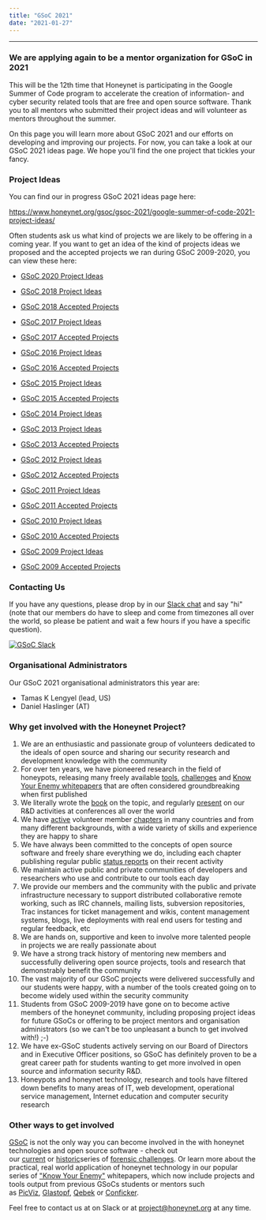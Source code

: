 ```yaml
---
title: "GSoC 2021"
date: "2021-01-27"
---
```


* * *

### We are applying again to be a mentor organization for GSoC in 2021

This will be the 12th time that Honeynet is participating in the Google Summer of Code program to accelerate the creation of information- and cyber security related tools that are free and open source software. Thank you to all mentors who submitted their project ideas and will volunteer as mentors throughout the summer.

On this page you will learn more about GSoC 2021 and our efforts on developing and improving our projects. For now, you can take a look at our GSoC 2021 ideas page. We hope you'll find the one project that tickles your fancy.

### Project Ideas

You can find our in progress GSoC 2021 ideas page here:

https://www.honeynet.org/gsoc/gsoc-2021/google-summer-of-code-2021-project-ideas/

Often students ask us what kind of projects we are likely to be offering in a coming year. If you want to get an idea of the kind of projects ideas we proposed and the accepted projects we ran during GSoC 2009-2020, you can view these here:

- [GSoC 2020 Project Ideas](https://www.honeynet.org/gsoc/gsoc-2020/google-summer-of-code-2020-project-ideas/)  
    
- [GSoC 2018 Project Ideas](//www.honeynet.org/gsoc/gsoc2018/ideas/)
- [GSoC 2018 Accepted Projects](//www.honeynet.org/gsoc2018/slots)  
    
- [GSoC 2017 Project Ideas](/gsoc/gsoc2017/ideas/)
- [GSoC 2017 Accepted Projects](//www.honeynet.org/gsoc2017/slots)  
    
- [GSoC 2016 Project Ideas](/gsoc/gsoc2016/ideas/)
- [GSoC 2016 Accepted Projects](//www.honeynet.org/gsoc2016/slots)  
    
- [GSoC 2015 Project Ideas](/gsoc/gsoc2015/ideas/)
- [GSoC 2015 Accepted Projects](//www.honeynet.org/gsoc2015/slots)  
    
- [GSoC 2014 Project Ideas](/gsoc/gsoc2014/ideas/)  
    
- [GSoC 2013 Project Ideas](/gsoc/gsoc2013/ideas/)
- [GSoC 2013 Accepted Projects](//www.honeynet.org/gsoc2013/slots)  
    
- [GSoC 2012 Project Ideas](/gsoc/gsoc-2012/ideas/)
- [GSoC 2012 Accepted Projects](//www.honeynet.org/gsoc2012/slots)  
    
- [GSoC 2011 Project Ideas](/gsoc/gsoc2011/ideas/)
- [GSoC 2011 Accepted Projects](//www.honeynet.org/gsoc2011/slots)  
    
- [GSoC 2010 Project Ideas](/gsoc/gsoc2010/ideas/)
- [GSoC 2010 Accepted Projects](//www.honeynet.org/gsoc2010/slots)  
    
- [GSoC 2009 Project Ideas](/gsoc/gsoc2009/ideas/)
- [GSoC 2009 Accepted Projects](//www.honeynet.org/gsoc2009/slots)

### Contacting Us

If you have any questions, please drop by in our [Slack chat](//gsoc-slack.honeynet.org/) and say "hi" (note that our members do have to sleep and come from timezones all over the world, so please be patient and wait a few hours if you have a specific question).

[![GSoC Slack](//gsoc-slack.honeynet.org/badge.svg)](//gsoc-slack.honeynet.org/)

### Organisational Administrators

Our GSoC 2021 organisational administrators this year are:

- Tamas K Lengyel (lead, US)
- Daniel Haslinger (AT)

### Why get involved with the Honeynet Project?

1. We are an enthusiastic and passionate group of volunteers dedicated to the ideals of open source and sharing our security research and development knowledge with the community
2. For over ten years, we have pioneered research in the field of honeypots, releasing many freely available [tools](//www.honeynet.org/project), [challenges](//www.honeynet.org/challenges) and [Know Your Enemy whitepapers](//www.honeynet.org/papers) that are often considered groundbreaking when first published
3. We literally wrote the [book](//old.honeynet.org/book) on the topic, and regularly [present](//old.honeynet.org/speaking/PacSec07_David_Watson_Global_Distributed_Honeynet.pdf) on our R&D activities at conferences all over the world
4. We have [active](//www.honeynet.org/node/371) volunteer member [chapters](//www.honeynet.org/og) in many countries and from many different backgrounds, with a wide variety of skills and experience they are happy to share
5. We have always been committed to the concepts of open source software and freely share everything we do, including each chapter publishing regular public [status reports](//www.honeynet.org/chapter/statusreports) on their recent activity
6. We maintain active public and private communities of developers and researchers who use and contribute to our tools each day
7. We provide our members and the community with the public and private infrastructure necessary to support distributed collaborative remote working, such as IRC channels, mailing lists, subversion repositories, Trac instances for ticket management and wikis, content management systems, blogs, live deployments with real end users for testing and regular feedback, etc
8. We are hands on, supportive and keen to involve more talented people in projects we are really passionate about
9. We have a strong track history of mentoring new members and successfully delivering open source projects, tools and research that demonstrably benefit the community
10. The vast majority of our GSoC projects were delivered successfully and our students were happy, with a number of the tools created going on to become widely used within the security community
11. Students from GSoC 2009-2019 have gone on to become active members of the honeynet community, including proposing project ideas for future GSoCs or offering to be project mentors and organisation administrators (so we can't be too unpleasant a bunch to get involved with!) ;-)
12. We have ex-GSoC students actively serving on our Board of Directors and in Executive Officer positions, so GSoC has definitely proven to be a great career path for students wanting to get more involved in open source and information security R&D.
13. Honeypots and honeynet technology, research and tools have filtered down benefits to many areas of IT, web development, operational service management, Internet education and computer security research

### Other ways to get involved

[GSoC](//summerofcode.withgoogle.com/) is not the only way you can become involved in the with honeynet technologies and open source software - check out our [current](//www.honeynet.org/challenges) or [historic](//old.honeynet.org/misc/chall.html)series of [forensic challenges](//www.honeynet.org/challenges). Or learn more about the practical, real world application of honeynet technology in our popular series of ["Know Your Enemy"](//www.honeynet.org/papers) whitepapers, which now include projects and tools output from previous GSoCs students or mentors such as [PicViz](//www.honeynet.org/node/499), [Glastopf](//www.honeynet.org/papers/KYT_glastopf), [Qebek](//www.honeynet.org/papers/KYT_qebek) or [Conficker](//www.honeynet.org/papers/conficker).

Feel free to contact us at on Slack or at [project@honeynet.org](mailto:project@honeynet.org) at any time.
